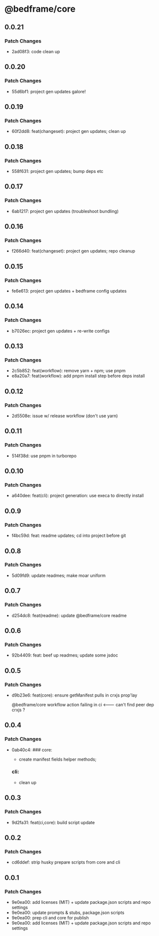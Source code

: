 # @bedframe/core

## 0.0.21

### Patch Changes

- 2ad08f3: code clean up

## 0.0.20

### Patch Changes

- 55d6bf1: project gen updates galore!

## 0.0.19

### Patch Changes

- 60f2dd8: feat(changeset): project gen updates; clean up

## 0.0.18

### Patch Changes

- 558f631: project gen updates; bump deps etc

## 0.0.17

### Patch Changes

- 6ab1217: project gen updates (troubleshoot bundling)

## 0.0.16

### Patch Changes

- f266d40: feat(changeset): project gen updates; repo cleanup

## 0.0.15

### Patch Changes

- fe6e613: project gen updates + bedframe config updates

## 0.0.14

### Patch Changes

- b7026ec: project gen updates + re-write configs

## 0.0.13

### Patch Changes

- 2c5b852: feat(workflow): remove yarn + npm; use pnpm
- e8a20a7: feat(workflow): add pnpm install step before deps install

## 0.0.12

### Patch Changes

- 2d5508e: issue w/ release workflow (don't use yarn)

## 0.0.11

### Patch Changes

- 514f38d: use pnpm in turborepo

## 0.0.10

### Patch Changes

- a640dee: feat(cli): project generation: use execa to directly install

## 0.0.9

### Patch Changes

- f4bc59d: feat: readme updates; cd into project before git

## 0.0.8

### Patch Changes

- 5d09fd9: update readmes; make moar uniform

## 0.0.7

### Patch Changes

- d254dc8: feat(readme): update @bedframe/core readme

## 0.0.6

### Patch Changes

- 92b4409: feat: beef up readmes; update some jsdoc

## 0.0.5

### Patch Changes

- d9b23e6: feat(core): ensure getManifest pulls in crxjs prop'lay

  @bedframe/core workflow action failing in ci <--- can't find peer dep crxjs ?

## 0.0.4

### Patch Changes

- 0ab40c4: ### core:

  - create manifest fields helper methods;

  ### cli:

  - clean up

## 0.0.3

### Patch Changes

- 9d2fa31: feat(ci,core): build script update

## 0.0.2

### Patch Changes

- cd6ddef: strip husky prepare scripts from core and cli

## 0.0.1

### Patch Changes

- 9e0ea00: add licenses (MIT) + update package.json scripts and repo settings
- 9e0ea00: update prompts & stubs, package.json scripts
- 9e0ea00: prep cli and core for publish
- 9e0ea00: add licenses (MIT) + update package.json scripts and repo settings
